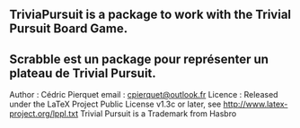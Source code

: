 TriviaPursuit is a package to work with the Trivial Pursuit Board Game.
-----------------------------------------------------------------------
Scrabble est un package pour représenter un plateau de Trivial Pursuit.
-----------------------------------------------------------------------
Author : Cédric Pierquet
email : cpierquet@outlook.fr
Licence : Released under the LaTeX Project Public License v1.3c or later, see http://www.latex-project.org/lppl.txt
Trivial Pursuit is a Trademark from Hasbro